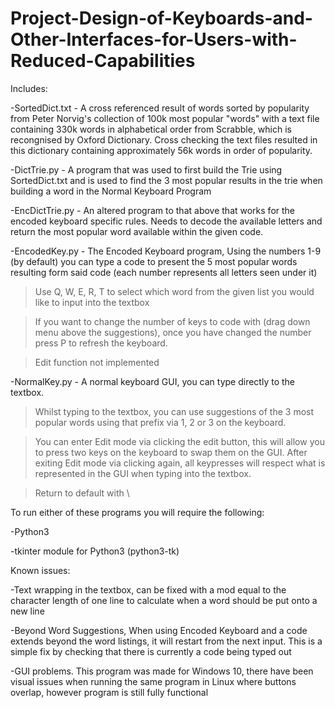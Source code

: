 # Project-Design-of-Keyboards-and-Other-Interfaces-for-Users-with-Reduced-Capabilities

Includes:

  -SortedDict.txt - A cross referenced result of words sorted by popularity from Peter Norvig's collection of 100k most popular "words" with a text file containing 330k words in alphabetical order from Scrabble, which is recongnised by Oxford Dictionary. Cross checking the text files resulted in this dictionary containing approximately 56k words in order of popularity.
  
  -DictTrie.py - A program that was used to first build the Trie using SortedDict.txt and is used to find the 3 most popular results in the trie when building a word in the Normal Keyboard Program
  
  -EncDictTrie.py - An altered program to that above that works for the encoded keyboard specific rules. Needs to decode the available letters and return the most popular word available within the given code.
  
  -EncodedKey.py - The Encoded Keyboard program, Using the numbers 1-9 (by default) you can type a code to present the 5 most popular words resulting form said code (each number represents all letters seen under it)
   
   >Use Q, W, E, R, T to select which word from the given list you would like to input into the textbox
   
   >If you want to change the number of keys to code with (drag down menu above the suggestions), once you have changed the number press P to refresh the keyboard.
   
   >Edit function not implemented
  
  -NormalKey.py - A normal keyboard GUI, you can type directly to the textbox.
    
   >Whilst typing to the textbox, you can use suggestions of the 3 most popular words using that prefix via 1, 2 or 3 on the keyboard.
   
   >You can enter Edit mode via clicking the edit button, this will allow you to press two keys on the keyboard to swap them on the GUI. After exiting Edit mode via clicking again, all keypresses will respect what is represented in the GUI when typing into the textbox.
   
   >Return to default with \
  


To run either of these programs you will require the following:
 
 -Python3
 
 -tkinter module for Python3 (python3-tk)

Known issues:
  
  -Text wrapping in the textbox, can be fixed with a mod equal to the character length of one line to calculate when a word should be put onto a new line
  
  -Beyond Word Suggestions, When using Encoded Keyboard and a code extends beyond the word listings, it will restart from the next input. This is a simple fix by checking that there is currently a code being typed out
  
  -GUI problems. This program was made for Windows 10, there have been visual issues when running the same program in Linux where buttons overlap, however program is still fully functional
